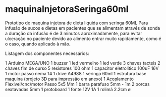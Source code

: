 # maquinaInjetoraSeringa60ml


Prototipo de maquina injetora de dieta liquida com seringa 60ML
Para infusão de sucos e dietas em pacientes que se alimentam através de sonda
a duração da infusão é de 3 minutos aproximadamente, 
para evitar ulceração no paciente devido ao alimento entrar muito rapidamente, como é o caso, quando aplicado à mão.



Listagem dos componentes necessários:

1 Arduino MEGA/UNO
1 buzzer
1 led vermelho
1 led verde
3 chaves tacteis
2 chaves fim de curso
5 resistores 100 ohm
1 capacitor eletrolitico 100uF 16V
1 motor passo nema 14
1 drive A4988
1 seringa 60ml
1 estrutura base maquina (projeto 3D para impressão em anexo)
1 Acoplamento Flexivel/cnc/motor Passo 5x5 Mm
1 barra parafuso 5mm - 1m 
2 porcas sextavadas 5mm
1 protoboard
1 fonte 12V 1A
1 rolimã 2.2cm ø
